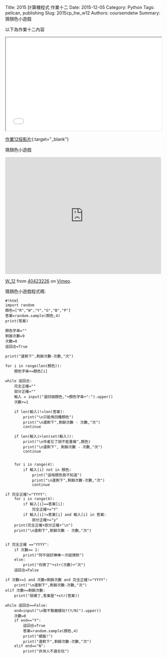 Title: 2015 計算機程式 作業十二
Date: 2015-12-05
Category: Python
Tags: pelican, publishing
Slug: 2015cp_hw_w12
Authors: coursemdetw
Summary: 猜顏色小遊戲

以下為作業十二內容

<iframe src="40423226_cp_w12_p.html" width="500" height="300"></iframe>

[作業12投影片](40423226_cp_w12_p.html){:target="_blank"}

猜顏色小遊戲

<iframe src="https://player.vimeo.com/video/151782806" width="500" height="375" frameborder="0" webkitallowfullscreen mozallowfullscreen allowfullscreen></iframe>
<p><a href="https://vimeo.com/151782806">W_12</a> from <a href="https://vimeo.com/user46807821">40423226</a> on <a href="https://vimeo.com">Vimeo</a>.</p>

猜顏色小遊戲程式碼:

    #!html
    import random
    顏色=["R","W","Y","G","B","P"]
    答案=random.sample(顏色,4)
    print(答案)

    顏色字串=""
    剩餘次數=9
    次數=0
    這回合=True

    print("還剩下",剩餘次數-次數,"次")
    
    for i in range(len(顏色)):
        顏色字串+=顏色[i]
    
    while 這回合:
        完全正確=""
        部分正確=""
        輸入 = input("選四個顏色,"+顏色字串+":").upper()
        次數+=1
    
        if len(輸入)!=len(答案):
            print("\n只能用四種顏色")
            print("\n還剩下",剩餘次數 - 次數,"次")
            continue
    
        if len(輸入)>len(set(輸入)):
            print("\n作者忘了說不能重複",顏色)
            print("\n還剩下", 剩餘次數 - 次數,"次")
            continue
       
    
        for i in range(4):
            if 輸入[i] not in 顏色:
                print("這啥顏色我不知道")
                print("\n還剩下",剩餘次數-次數,"次")
                continue
    
    if 完全正確!="YYYY":
        for i in range(4):
            if 輸入[i]==答案[i]:
                完全正確+="Y"
            if 輸入[i]!=答案[i] and 輸入[i] in 答案:
                部分正確+="y"
        print(完全正確+部分正確+"\n")
        print("\n還剩下",剩餘次數 - 次數,"次")
    
    
    if 完全正確 =="YYYY":
        if 次數== 1:
            print("阿不就好棒棒一次就猜對")
        else:
            print("你猜了"+str(次數)+"次")
        這回合=False
    
    if 次數>=1 and 次數<剩餘次數 and 完全正確!="YYYY":
        print("\n還剩下",剩餘次數-次數,"次")
    elif 次數>=剩餘次數:
        print("弱爆了,答案是"+str(答案))
    
    while 這回合==False:
        end=input("\n敢不敢繼續玩?(Y/N)").upper()
        次數=0
        if end=="Y":
            這回合=True
            答案=random.sample(顏色,4)
            print("續盤!")
            print("還剩下",剩餘次數-次數,"次")
        elif end=="N":
            print("非洲人不適合玩")
